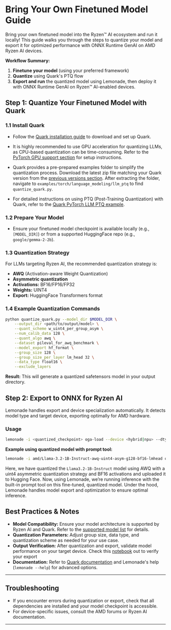# Bring Your Own Finetuned Model Guide

Bring your own finetuned model into the Ryzen™ AI ecosystem and run it locally! This guide walks you through the steps to quantize your model and export it for optimized performance with ONNX Runtime GenAI on AMD Ryzen AI devices.

**Workflow Summary:**

1. **Finetune your model** (using your preferred framework)
2. **Quantize** using Quark's PTQ flow
3. **Export and run** the quantized model using Lemonade, then deploy it with ONNX Runtime GenAI on Ryzen™ AI-enabled devices.

## Step 1: Quantize Your Finetuned Model with Quark

### 1.1 Install Quark

- Follow the [Quark installation guide](https://quark.docs.amd.com/latest/install.html) to download and set up Quark.
- It is highly recommended to use GPU acceleration for quantizing LLMs, as CPU-based quantization can be time-consuming. Refer to the [PyTorch GPU support section](https://quark.docs.amd.com/latest/install.html#install-pytorch-with-gpu-support) for setup instructions.

- Quark provides a pre-prepared examples folder to simplify the quantization process. Download the latest zip file matching your Quark version from the [previous versions section](https://quark.docs.amd.com/latest/install.html#previous-versions-of-amd-quark). After extracting the folder, navigate to `examples/torch/language_modeling/llm_ptq` to find `quantize_quark.py`.

- For detailed instructions on using PTQ (Post-Training Quantization) with Quark, refer to the [Quark PyTorch LLM PTQ example](https://quark.docs.amd.com/latest/pytorch/example_quark_torch_llm_ptq.html).


### 1.2 Prepare Your Model

- Ensure your finetuned model checkpoint is available locally (e.g., `[MODEL_DIR]`) or from a supported HuggingFace repo (e.g., `google/gemma-2-2b`).

### 1.3 Quantization Strategy

For LLMs targeting Ryzen AI, the recommended quantization strategy is:

- **AWQ** (Activation-aware Weight Quantization)
- **Asymmetric quantization**
- **Activations:** BF16/FP16/FP32
- **Weights:** UINT4
- **Export:** HuggingFace Transformers format 

### 1.4 Example Quantization Commands

```bash
python quantize_quark.py --model_dir $MODEL_DIR \
    --output_dir <path/to/output/model> \
    --quant_scheme w_uint4_per_group_asym \
    --num_calib_data 128 \
    --quant_algo awq \
    --dataset pileval_for_awq_benchmark \
    --model_export hf_format \
    --group_size 128 \
    --group_size_per_layer lm_head 32 \
    --data_type float16 \
    --exclude_layers
```

**Result:** This will generate a quantized safetensors model in your output directory.

## Step 2: Export to ONNX for Ryzen AI

Lemonade handles export and device specialization automatically. It detects model type and target device, exporting optimally for AMD hardware.

### Usage

```bash
lemonade -i <quantized_checkpoint> oga-load --device <hybrid|npu> --dtype int4 [options]
```

**Example using quantized model with prompt tool:**

```bash
lemonade -i amd/Llama-3.2-1B-Instruct-awq-uint4-asym-g128-bf16-lmhead oga-load --device hybrid --dtype int4 llm-prompt -p "Alice and Bob" --max-new-tokens 10
```

Here, we have quantized the `Llama3.2-1B-Instruct` model using AWQ with a uint4 asymmetric quantization strategy and BF16 activations and uploaded it to Hugging Face. Now, using Lemonade, we’re running inference with the built-in prompt tool on this fine-tuned, quantized model. Under the hood, Lemonade handles model export and optimization to ensure optimal inference.


## Best Practices & Notes

- **Model Compatibility:** Ensure your model architecture is supported by Ryzen AI and Quark. Refer to the [supported model list](https://ryzenai.docs.amd.com/en/latest/llm/overview.html#featured-llms) for details.
- **Quantization Parameters:** Adjust group size, data type, and quantization scheme as needed for your use case.
- **Output Verification:** After quantization and export, validate model performance on your target device. Check this [notebook](https://github.com/lemonade-sdk/lemonade/blob/main/examples/notebooks/lemonade_model_validation.ipynb) out to verify your export
- **Documentation:** Refer to [Quark documentation](https://quark.docs.amd.com/latest/) and Lemonade's help (`lemonade --help`) for advanced options.

---

## Troubleshooting

- If you encounter errors during quantization or export, check that all dependencies are installed and your model checkpoint is accessible.
- For device-specific issues, consult the AMD forums or Ryzen AI documentation.

---

<!--This file was originally licensed under Apache 2.0. It has been modified.
Modifications Copyright (c) 2025 AMD-->


